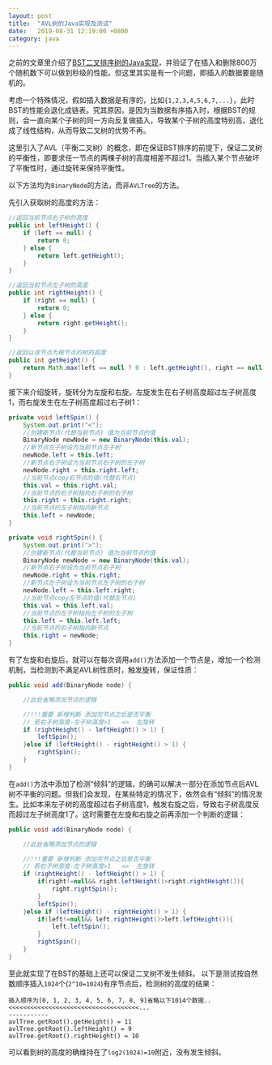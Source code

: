 ```yaml
---
layout: post
title:  "AVL树的Java实现及测试"
date:   2019-08-31 12:19:00 +0800
category: java
---
```


之前的文章里介绍了[BST二叉排序树的Java实现](https://www.cocobolo.top/java/2019/08/28/BST%E4%BA%8C%E5%8F%89%E6%8E%92%E5%BA%8F%E6%A0%91%E7%9A%84Java%E5%AE%9E%E7%8E%B0%E5%8F%8A%E6%80%A7%E8%83%BD%E6%B5%8B%E8%AF%95.html)，并验证了在插入和删除800万个随机数下可以做到秒级的性能。但这里其实是有一个问题，即插入的数据要是随机的。

考虑一个特殊情况，假如插入数据是有序的，比如`{1,2,3,4,5,6,7,...}`，此时BST的性能会退化成链表。究其原因，是因为当数据有序插入时，根据BST的规则，会一直向某个子树的同一方向反复做插入，导致某个子树的高度特别高，退化成了线性结构，从而导致二叉树的优势不再。

这里引入了AVL（平衡二叉树）的概念，即在保证BST排序的前提下，保证二叉树的平衡性，即要求任一节点的两棵子树的高度相差不超过1。当插入某个节点破坏了平衡性时，通过旋转来保持平衡性。

以下方法均为`BinaryNode`的方法，而非`AVLTree`的方法。

先引入获取树的高度的方法：

```java
//返回当前节点右子树的高度
public int leftHeight() {
    if (left == null) {
        return 0;
    } else {
        return left.getHeight();
    }
}

//返回当前节点左子树的高度
public int rightHeight() {
    if (right == null) {
        return 0;
    } else {
        return right.getHeight();
    }
}

//返回以该节点为根节点的树的高度
public int getHeight() {
    return Math.max(left == null ? 0 : left.getHeight(), right == null ? 0 : right.getHeight()) + 1;
}
```

接下来介绍旋转，旋转分为左旋和右旋。左旋发生在右子树高度超过左子树高度1，而右旋发生在左子树高度超过右子树1：

```java
private void leftSpin() {
    System.out.print("<");
    //创建新节点(代替当前节点) 值为当前节点的值
    BinaryNode newNode = new BinaryNode(this.val);
    //新节点左子树设为当前节点左子树
    newNode.left = this.left;
    //新节点右子树设为当前节点右子树的左子树
    newNode.right = this.right.left;
    //当前节点copy右节点的值(代替右节点)
    this.val = this.right.val;
    //当前节点的右子树指向右子树的右子树
    this.right = this.right.right;
    //当前节点的左子树指向新节点
    this.left = newNode;
}

private void rightSpin() {
    System.out.print(">");
    //创建新节点(代替当前节点) 值为当前节点的值
    BinaryNode newNode = new BinaryNode(this.val);
    //新节点右子树设为当前节点右子树
    newNode.right = this.right;
    //新节点左子树设为当前节点左子树的右子树
    newNode.left = this.left.right;
    //当前节点copy左节点的值(代替左节点)
    this.val = this.left.val;
    //当前节点的左子树指向左子树的左子树
    this.left = this.left.left;
    //当前节点的右子树指向新节点
    this.right = newNode;
}
```

有了左旋和右旋后，就可以在每次调用`add()`方法添加一个节点是，增加一个检测机制，当检测到不满足AVL树性质时，触发旋转，保证性质：

```java
public void add(BinaryNode node) {

    //此处省略添加节点的逻辑

    //!!!重要 新增判断 添加完节点之后是否平衡
    // 若右子树高度-左子树高度>1   =>  左旋转
    if (rightHeight() - leftHeight() > 1) {
        leftSpin();
    }else if (leftHeight() - rightHeight() > 1) {
        rightSpin();
    }
}
```

在`add()`方法中添加了检测“倾斜”的逻辑，的确可以解决一部分在添加节点后AVL树不平衡的问题。但我们会发现，在某些特定的情况下，依然会有“倾斜”的情况发生。比如本来左子树的高度超过右子树高度1，触发右旋之后，导致右子树高度反而超过左子树高度1了。这时需要在左旋和右旋之前再添加一个判断的逻辑：

```java
public void add(BinaryNode node) {

    //此处省略添加节点的逻辑

    //!!!重要 新增判断 添加完节点之后是否平衡
    // 若右子树高度-左子树高度>1   =>  左旋转
    if (rightHeight() - leftHeight() > 1) {
        if(right!=null&& right.leftHeight()>right.rightHeight()){
            right.rightSpin();
        }
        leftSpin();
    }else if (leftHeight() - rightHeight() > 1) {
        if(left!=null&& left.rightHeight()>left.leftHeight()){
            left.leftSpin();
        }
        rightSpin();
    }
}

```

至此就实现了在BST的基础上还可以保证二叉树不发生倾斜。
以下是测试按自然数顺序插入`1024`个(`2^10=1024`)有序节点后，检测树的高度的结果：

```
插入顺序为[0, 1, 2, 3, 4, 5, 6, 7, 8, 9]省略以下1014个数据..
<<<<<<<<<<<<<<<<<<<<<<<<<<<<<<<<<<<<...
-----------
avlTree.getRoot().getHeight() = 11
avlTree.getRoot().leftHeight() = 9
avlTree.getRoot().rightHeight() = 10
```

可以看到树的高度的确维持在了`log2(1024)=10`附近，没有发生倾斜。


